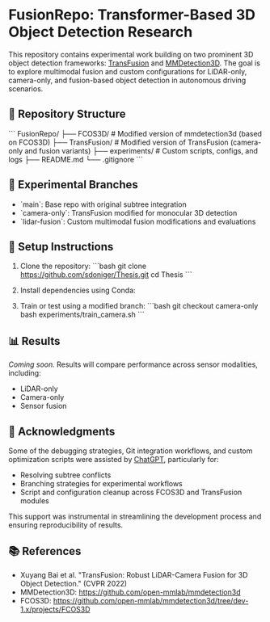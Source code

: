 # FusionRepo: Transformer-Based 3D Object Detection Research

This repository contains experimental work building on two prominent 3D object detection frameworks: [TransFusion](https://github.com/XuyangBai/TransFusion) and [MMDetection3D](https://github.com/open-mmlab/mmdetection3d). The goal is to explore multimodal fusion and custom configurations for LiDAR-only, camera-only, and fusion-based object detection in autonomous driving scenarios.

## 🔧 Repository Structure

\`\`\`
FusionRepo/
├── FCOS3D/           # Modified version of mmdetection3d (based on FCOS3D)
├── TransFusion/      # Modified version of TransFusion (camera-only and fusion variants)
├── experiments/      # Custom scripts, configs, and logs
├── README.md
└── .gitignore
\`\`\`

## 🧪 Experimental Branches

- \`main\`: Base repo with original subtree integration
- \`camera-only\`: TransFusion modified for monocular 3D detection
- \`lidar-fusion\`: Custom multimodal fusion modifications and evaluations

## 📄 Setup Instructions

1. Clone the repository:
   \`\`\`bash
   git clone https://github.com/sdoniger/Thesis.git
   cd Thesis
   \`\`\`

2. Install dependencies using Conda: 
3. Train or test using a modified branch:
   \`\`\`bash
   git checkout camera-only
   bash experiments/train_camera.sh
   \`\`\`

## 📊 Results

*Coming soon.* Results will compare performance across sensor modalities, including:
- LiDAR-only
- Camera-only
- Sensor fusion

## 🤖 Acknowledgments

Some of the debugging strategies, Git integration workflows, and custom optimization scripts were assisted by [ChatGPT](https://chat.openai.com), particularly for:
- Resolving subtree conflicts
- Branching strategies for experimental workflows
- Script and configuration cleanup across FCOS3D and TransFusion modules

This support was instrumental in streamlining the development process and ensuring reproducibility of results.

## 📚 References

- Xuyang Bai et al. "TransFusion: Robust LiDAR-Camera Fusion for 3D Object Detection." (CVPR 2022)
- MMDetection3D: https://github.com/open-mmlab/mmdetection3d
- FCOS3D: https://github.com/open-mmlab/mmdetection3d/tree/dev-1.x/projects/FCOS3D

